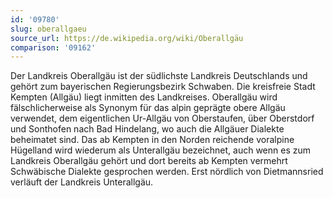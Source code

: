 ```yaml
---
id: '09780'
slug: oberallgaeu
source_url: https://de.wikipedia.org/wiki/Oberallgäu
comparison: '09162'
---
```


Der Landkreis Oberallgäu ist der südlichste Landkreis Deutschlands und gehört zum bayerischen Regierungsbezirk Schwaben. Die kreisfreie Stadt Kempten (Allgäu) liegt inmitten des Landkreises. Oberallgäu wird fälschlicherweise als Synonym für das alpin geprägte obere Allgäu verwendet, dem eigentlichen Ur-Allgäu von Oberstaufen, über Oberstdorf und Sonthofen nach Bad Hindelang, wo auch die Allgäuer Dialekte beheimatet sind. Das ab Kempten in den Norden reichende voralpine Hügelland wird wiederum als Unterallgäu bezeichnet, auch wenn es zum Landkreis Oberallgäu gehört und dort bereits ab Kempten vermehrt Schwäbische Dialekte gesprochen werden. Erst nördlich von Dietmannsried verläuft der Landkreis Unterallgäu.

